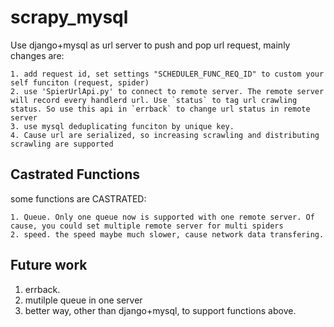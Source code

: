 # scrapy_mysql

  Use django+mysql as url server to push and pop url request, mainly changes are:
    
    1. add request id, set settings "SCHEDULER_FUNC_REQ_ID" to custom your self funciton (request, spider)
    2. use 'SpierUrlApi.py' to connect to remote server. The remote server will record every handlerd url. Use `status` to tag url crawling status. So use this api in `errback` to change url status in remote server
    3. use mysql deduplicating funciton by unique key. 
    4. Cause url are serialized, so increasing scrawling and distributing scrawling are supported

## Castrated Functions
  
  some functions are CASTRATED:
  
    1. Queue. Only one queue now is supported with one remote server. Of cause, you could set multiple remote server for multi spiders
    2. speed. the speed maybe much slower, cause network data transfering.
     
## Future work

  1. errback.
  2. mutilple queue in one server
  3. better way, other than django+mysql, to support functions above.
